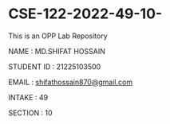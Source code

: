 # CSE-122-2022-49-10-
This is an OPP Lab Repository


NAME : MD.SHIFAT HOSSAIN

STUDENT ID : 21225103500

EMAIL : shifathossain870@gmail.com

INTAKE : 49

SECTION : 10
